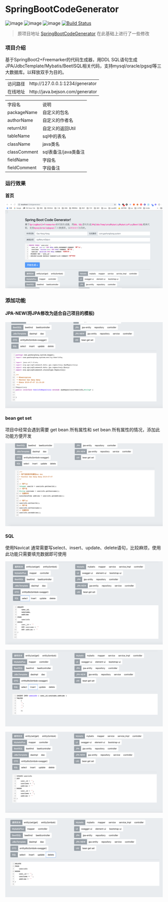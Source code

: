 # SpringBootCodeGenerator

![image](https://img.shields.io/badge/SpringBoot2-%E2%98%85%E2%98%85%E2%98%85%E2%98%85%E2%98%85-brightgreen.svg)
![image](https://img.shields.io/badge/Freemarker-%E2%98%85%E2%98%85%E2%98%85%E2%98%85%E2%98%85-brightgreen.svg)
![image](https://img.shields.io/badge/CodeGenerator-%E2%98%85%E2%98%85%E2%98%85%E2%98%85%E2%98%85-brightgreen.svg)
[![Build Status](https://travis-ci.org/moshowgame/SpringBootCodeGenerator.svg?branch=master)](https://travis-ci.org/moshowgame/SpringBootCodeGenerator)

> 原项目地址 [SpringBootCodeGenerator](https://github.com/moshowgame/SpringBootCodeGenerator)
> 在此基础上进行了一些修改

### 项目介绍

基于SpringBoot2+Freemarker的代码生成器，用DDL SQL语句生成JPA/JdbcTemplate/Mybatis/BeetlSQL相关代码，支持mysql/oracle/pgsql等三大数据库。以释放双手为目的。

<table><tbody>
<tr><td>访问路径</td> <td>http://127.0.0.1:1234/generator</td></tr>
<tr><td>在线地址</td> <td>http://java.bejson.com/generator</td></tr>
<tr></tr>

<table><tbody>
<tr><td>字段名</td> <td>说明</td></tr>
<tr><td>packageName</td> <td>自定义的包名</td></tr>
<tr><td>authorName</td> <td>自定义的作者名</td></tr>
<tr><td>returnUtil</td> <td>自定义的返回Util</td></tr>
<tr><td>tableName</td> <td>sql中的表名</td></tr>
<tr><td>className</td> <td>java类名</td></tr>
<tr><td>classComment</td> <td>sql表备注/java类备注</td></tr>
<tr><td>fieldName</td> <td>字段名</td></tr>
<tr><td>fieldComment</td> <td>字段备注</td></tr>
</tbody></table>

### 运行效果

**首页**

![](https://raw.githubusercontent.com/gaohanghang/images/master/img20190524200756.png)

### 添加功能

#### JPA-NEW(将JPA修改为适合自己项目的模板)

![](https://raw.githubusercontent.com/gaohanghang/images/master/img20190707211702.png)

#### bean get set

项目中经常会遇到需要 get bean 所有属性和 set bean 所有属性的情况，添加此功能方便开发

![](https://raw.githubusercontent.com/gaohanghang/images/master/img20190707212234.png)

#### SQL

使用Navicat 通常需要写select、insert、update、delete语句，比较麻烦，使用此功能只需要填充数据即可使用

![](https://raw.githubusercontent.com/gaohanghang/images/master/img20190707212624.png)

![](https://raw.githubusercontent.com/gaohanghang/images/master/img20190707212703.png)

![](https://raw.githubusercontent.com/gaohanghang/images/master/img20190707212728.png)

![](https://raw.githubusercontent.com/gaohanghang/images/master/img20190707212756.png)






